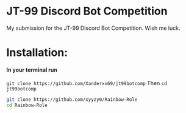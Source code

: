 # JT-99 Discord Bot Competition
My submission for the JT-99 Discord Bot Competition. Wish me luck.


# Installation:
#### In your terminal run
```git clone https://github.com/Xanderxx69/jt99botcomp```
Then
`cd jt99botcomp`
```bash
git clone https://github.com/xyyzy0/Rainbow-Role
cd Rainbow-Role
```
